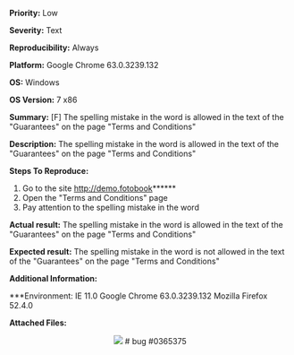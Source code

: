 **Priority:** Low

**Severity:** Text

**Reproducibility:** Always

**Platform:** Google Chrome 63.0.3239.132

**OS:** Windows

**OS Version:** 7 x86

**Summary:** [F] The spelling mistake in the word is allowed in the text of the "Guarantees" on the page "Terms and Conditions"

**Description:** 	The spelling mistake in the word is allowed in the text of the "Guarantees" on the page "Terms and Conditions"

**Steps To Reproduce:**

1. Go to the site http://demo.fotobook******
2. Open the "Terms and Conditions" page
3. Pay attention to the spelling mistake in the word

**Actual result:** The spelling mistake in the word is allowed in the text of the "Guarantees" on the page "Terms and Conditions"

**Expected result:** The spelling mistake in the word is not allowed in the text of the "Guarantees" on the page "Terms and Conditions"

**Additional Information:**

***Environment:
IE 11.0
Google Chrome 63.0.3239.132
Mozilla Firefox 52.4.0

**Attached Files:**

<p align="center">
  <img src="https://image.ibb.co/fsumn7/2018_01_29_16_27_16bug2.jpg">
  # bug #0365375
  </p>
